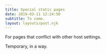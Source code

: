 ```yaml
---
title: Special static pages
date: 2019-03-11 12:24:50
subtitle: To come.
layout: layouts/post.njk
---
```

For pages that conflict with other host settings.

Temporary, in a way.
